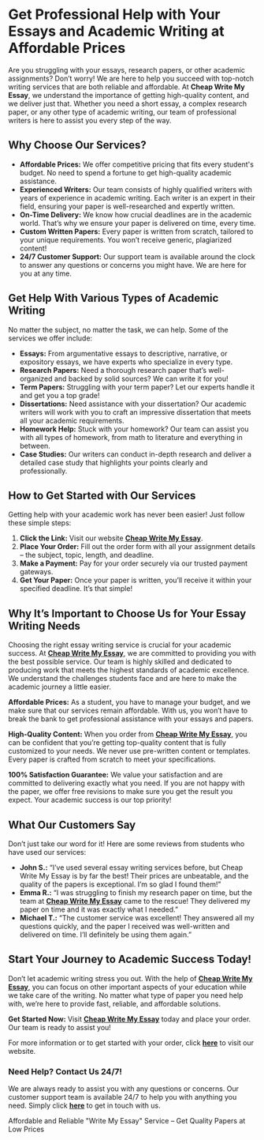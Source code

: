 <h1>Get Professional Help with Your Essays and Academic Writing at Affordable Prices</h1>

<p>Are you struggling with your essays, research papers, or other academic assignments? Don’t worry! We are here to help you succeed with top-notch writing services that are both reliable and affordable. At <strong>Cheap Write My Essay</strong>, we understand the importance of getting high-quality content, and we deliver just that. Whether you need a short essay, a complex research paper, or any other type of academic writing, our team of professional writers is here to assist you every step of the way.</p>

<h2>Why Choose Our Services?</h2>

<ul>
  <li><strong>Affordable Prices:</strong> We offer competitive pricing that fits every student's budget. No need to spend a fortune to get high-quality academic assistance.</li>
  <li><strong>Experienced Writers:</strong> Our team consists of highly qualified writers with years of experience in academic writing. Each writer is an expert in their field, ensuring your paper is well-researched and expertly written.</li>
  <li><strong>On-Time Delivery:</strong> We know how crucial deadlines are in the academic world. That’s why we ensure your paper is delivered on time, every time.</li>
  <li><strong>Custom Written Papers:</strong> Every paper is written from scratch, tailored to your unique requirements. You won’t receive generic, plagiarized content!</li>
  <li><strong>24/7 Customer Support:</strong> Our support team is available around the clock to answer any questions or concerns you might have. We are here for you at any time.</li>
</ul>

<h2>Get Help With Various Types of Academic Writing</h2>

<p>No matter the subject, no matter the task, we can help. Some of the services we offer include:</p>

<ul>
  <li><strong>Essays:</strong> From argumentative essays to descriptive, narrative, or expository essays, we have experts who specialize in every type.</li>
  <li><strong>Research Papers:</strong> Need a thorough research paper that’s well-organized and backed by solid sources? We can write it for you!</li>
  <li><strong>Term Papers:</strong> Struggling with your term paper? Let our experts handle it and get you a top grade!</li>
  <li><strong>Dissertations:</strong> Need assistance with your dissertation? Our academic writers will work with you to craft an impressive dissertation that meets all your academic requirements.</li>
  <li><strong>Homework Help:</strong> Stuck with your homework? Our team can assist you with all types of homework, from math to literature and everything in between.</li>
  <li><strong>Case Studies:</strong> Our writers can conduct in-depth research and deliver a detailed case study that highlights your points clearly and professionally.</li>
</ul>

<h2>How to Get Started with Our Services</h2>

<p>Getting help with your academic work has never been easier! Just follow these simple steps:</p>

<ol>
  <li><strong>Click the Link:</strong> Visit our website <a href="https://tinyurl.com/topessay?keyword=cheap+write+my+essay" target="_blank"><strong>Cheap Write My Essay</strong></a>.</li>
  <li><strong>Place Your Order:</strong> Fill out the order form with all your assignment details – the subject, topic, length, and deadline.</li>
  <li><strong>Make a Payment:</strong> Pay for your order securely via our trusted payment gateways.</li>
  <li><strong>Get Your Paper:</strong> Once your paper is written, you’ll receive it within your specified deadline. It’s that simple!</li>
</ol>

<h2>Why It’s Important to Choose Us for Your Essay Writing Needs</h2>

<p>Choosing the right essay writing service is crucial for your academic success. At <a href="https://tinyurl.com/topessay?keyword=cheap+write+my+essay" target="_blank"><strong>Cheap Write My Essay</strong></a>, we are committed to providing you with the best possible service. Our team is highly skilled and dedicated to producing work that meets the highest standards of academic excellence. We understand the challenges students face and are here to make the academic journey a little easier.</p>

<p><strong>Affordable Prices:</strong> As a student, you have to manage your budget, and we make sure that our services remain affordable. With us, you won’t have to break the bank to get professional assistance with your essays and papers.</p>

<p><strong>High-Quality Content:</strong> When you order from <a href="https://tinyurl.com/topessay?keyword=cheap+write+my+essay" target="_blank"><strong>Cheap Write My Essay</strong></a>, you can be confident that you’re getting top-quality content that is fully customized to your needs. We never use pre-written content or templates. Every paper is crafted from scratch to meet your specifications.</p>

<p><strong>100% Satisfaction Guarantee:</strong> We value your satisfaction and are committed to delivering exactly what you need. If you are not happy with the paper, we offer free revisions to make sure you get the result you expect. Your academic success is our top priority!</p>

<h2>What Our Customers Say</h2>

<p>Don’t just take our word for it! Here are some reviews from students who have used our services:</p>

<ul>
  <li><strong>John S.:</strong> “I’ve used several essay writing services before, but Cheap Write My Essay is by far the best! Their prices are unbeatable, and the quality of the papers is exceptional. I’m so glad I found them!”</li>
  <li><strong>Emma R.:</strong> “I was struggling to finish my research paper on time, but the team at <a href="https://tinyurl.com/topessay?keyword=cheap+write+my+essay" target="_blank"><strong>Cheap Write My Essay</strong></a> came to the rescue! They delivered my paper on time and it was exactly what I needed.”</li>
  <li><strong>Michael T.:</strong> “The customer service was excellent! They answered all my questions quickly, and the paper I received was well-written and delivered on time. I’ll definitely be using them again.”</li>
</ul>

<h2>Start Your Journey to Academic Success Today!</h2>

<p>Don’t let academic writing stress you out. With the help of <a href="https://tinyurl.com/topessay?keyword=cheap+write+my+essay" target="_blank"><strong>Cheap Write My Essay</strong></a>, you can focus on other important aspects of your education while we take care of the writing. No matter what type of paper you need help with, we’re here to provide fast, reliable, and affordable solutions.</p>

<p><strong>Get Started Now:</strong> Visit <a href="https://tinyurl.com/topessay?keyword=cheap+write+my+essay" target="_blank"><strong>Cheap Write My Essay</strong></a> today and place your order. Our team is ready to assist you!</p>

<p>For more information or to get started with your order, click <a href="https://tinyurl.com/topessay?keyword=cheap+write+my+essay" target="_blank"><strong>here</strong></a> to visit our website.</p>

<h3>Need Help? Contact Us 24/7!</h3>
<p>We are always ready to assist you with any questions or concerns. Our customer support team is available 24/7 to help you with anything you need. Simply click <a href="https://tinyurl.com/topessay?keyword=cheap+write+my+essay" target="_blank"><strong>here</strong></a> to get in touch with us.</p>
Affordable and Reliable "Write My Essay" Service – Get Quality Papers at Low Prices
